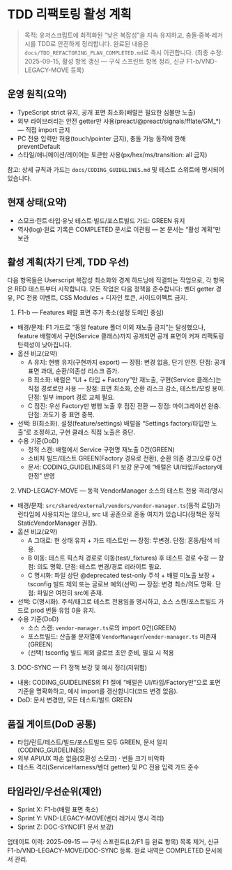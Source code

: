 # TDD 리팩토링 활성 계획

> 목적: 유저스크립트에 최적화된 “낮은 복잡성”을 지속 유지하고,
> 충돌·중복·레거시를 TDD로 안전하게 정리합니다. 완료된 내용은
> `docs/TDD_REFACTORING_PLAN_COMPLETED.md`로 즉시 이관합니다. (최종 수정:
> 2025-09-15, 활성 항목 갱신 — 구식 스프린트 항목 정리, 신규
> F1-b/VND-LEGACY-MOVE 등록)

## 운영 원칙(요약)

- TypeScript strict 유지, 공개 표면 최소화(배럴은 필요한 심볼만 노출)
- 외부 라이브러리는 안전 getter만 사용(preact/@preact/signals/fflate/GM\_\*) —
  직접 import 금지
- PC 전용 입력만 허용(touch/pointer 금지), 충돌 가능 동작에 한해 preventDefault
- 스타일/애니메이션/레이어는 토큰만 사용(px/hex/ms/transition: all 금지)

참고: 상세 규칙과 가드는 `docs/CODING_GUIDELINES.md` 및 테스트 스위트에 명시되어
있습니다.

## 현재 상태(요약)

- 스모크·린트·타입·유닛 테스트·빌드/포스트빌드 가드: GREEN 유지
- 역사(log)·완료 기록은 COMPLETED 문서로 이관됨 — 본 문서는 “활성 계획”만 보관

## 활성 계획(차기 단계, TDD 우선)

다음 항목들은 Userscript 복잡성 최소화와 경계 하드닝에 직결되는 작업으로, 각
항목은 RED 테스트부터 시작합니다. 모든 작업은 다음 정책을 준수합니다: 벤더
getter 경유, PC 전용 이벤트, CSS Modules + 디자인 토큰, 사이드이펙트 금지.

1. F1-b — Features 배럴 표면 추가 축소(설정 도메인 중심)

- 배경/문제: F1 가드로 “동일 feature 폴더 이외 재노출 금지”는 달성했으나,
  feature 배럴에서 구현(Service 클래스)까지 공개되면 공개 표면이 커져 리팩토링
  탄력성이 낮아집니다.
- 옵션 비교(요약)
  - A 유지: 현행 유지(구현까지 export) — 장점: 변경 없음, 단기 안전. 단점: 공개
    표면 과대, 순환/의존성 리스크 증가.
  - B 최소화: 배럴은 “UI + 타입 + Factory”만 재노출, 구현(Service 클래스)는 직접
    경로로만 사용 — 장점: 표면 최소화, 순환 리스크 감소, 테스트/모킹 용이. 단점:
    일부 import 경로 교체 필요.
  - C 점진: 우선 Factory만 병행 노출 후 점진 전환 — 장점: 마이그레이션 완충.
    단점: 과도기 중 표면 중복.
- 선택: B(최소화). 설정(feature/settings) 배럴을 “Settings factory/타입만
  노출”로 조정하고, 구현 클래스 직접 노출은 중단.
- 수용 기준(DoD)
  - 정적 스캔: 배럴에서 Service 구현명 재노출 0건(GREEN)
  - 소비처 빌드/테스트 GREEN(Factory 경유로 전환), 순환 의존 경고/오류 0건
  - 문서: CODING_GUIDELINES의 F1 보강 문구에 “배럴은 UI/타입/Factory에 한정”
    반영

2. VND-LEGACY-MOVE — 동적 VendorManager 소스의 테스트 전용 격리/명시

- 배경/문제: `src/shared/external/vendors/vendor-manager.ts`(동적 로딩)가
  런타임에 사용되지는 않으나, src 내 공존으로 혼동 여지가 있습니다(정책은 정적
  StaticVendorManager 권장).
- 옵션 비교(요약)
  - A 그대로: 현 상태 유지 + 가드 테스트만 — 장점: 무변경. 단점: 혼동/탐색 비용.
  - B 이동: 테스트 픽스처 경로로 이동(test/\_fixtures) 후 테스트 경로 수정 —
    장점: 의도 명확. 단점: 테스트 변경/경로 리라이트 필요.
  - C 명시화: 파일 상단 @deprecated test-only 주석 + 배럴 미노출 보장 + tsconfig
    빌드 제외 또는 글로브 예외(선택) — 장점: 변경 최소/의도 명확. 단점: 파일은
    여전히 src에 존재.
- 선택: C(명시화). 주석/태그로 테스트 전용임을 명시하고, 소스 스캔/포스트빌드
  가드로 prod 번들 유입 0을 유지.
- 수용 기준(DoD)
  - 소스 스캔: `vendor-manager.ts`로의 import 0건(GREEN)
  - 포스트빌드: 산출물 문자열에 `VendorManager`/`vendor-manager.ts`
    미존재(GREEN)
  - (선택) tsconfig 빌드 제외 글로브 초안 준비, 필요 시 적용

3. DOC-SYNC — F1 정책 보강 및 예시 정리(저위험)

- 내용: CODING_GUIDELINES의 F1 절에 “배럴은 UI/타입/Factory만”으로 표면 기준을
  명확화하고, 예시 import를 갱신합니다(코드 변경 없음).
- DoD: 문서 변경만, 모든 테스트/빌드 GREEN

## 품질 게이트(DoD 공통)

- 타입/린트/테스트/빌드/포스트빌드 모두 GREEN, 문서 일치(CODING_GUIDELINES)
- 외부 API/UX 파손 없음(호환성 스모크) · 번들 크기 비악화
- 테스트 격리(ServiceHarness/벤더 getter) 및 PC 전용 입력 가드 준수

## 타임라인/우선순위(제안)

- Sprint X: F1-b(배럴 표면 축소)
- Sprint Y: VND-LEGACY-MOVE(벤더 레거시 명시 격리)
- Sprint Z: DOC-SYNC(F1 문서 보강)

업데이트 이력: 2025-09-15 — 구식 스프린트(L2/F1 등 완료 항목) 목록 제거, 신규
F1-b/VND-LEGACY-MOVE/DOC-SYNC 등록. 완료 내역은 COMPLETED 문서에서 관리.
